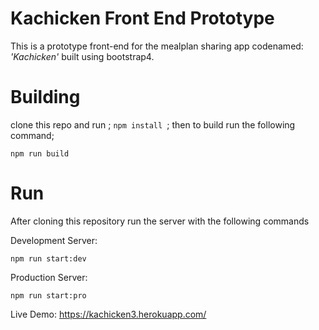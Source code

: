 # Kachicken Front End Prototype

This is a prototype front-end for the mealplan sharing app codenamed: *'Kachicken'*  built using bootstrap4. 

# Building
clone this repo and run ; `npm install `; then to build run the following command;

    npm run build


# Run

After cloning this repository run the server with the following commands

Development Server:

    npm run start:dev

Production Server:

    npm run start:pro

Live Demo: 
    https://kachicken3.herokuapp.com/

